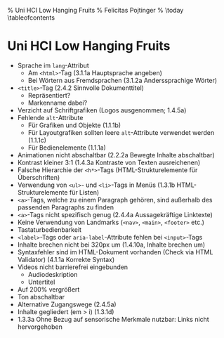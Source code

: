 % Uni HCI Low Hanging Fruits
% Felicitas Pojtinger
% \today
\tableofcontents

# Uni HCI Low Hanging Fruits

- Sprache im `lang`-Attribut
  - Am `<html>`-Tag (3.1.1a Hauptsprache angeben)
  - Bei Wörtern aus Fremdsprachen (3.1.2a Anderssprachige Wörter)
- `<title>`-Tag (2.4.2 Sinnvolle Dokumenttitel)
  - Repräsentiert?
  - Markenname dabei?
- Verzicht auf Schriftgrafiken (Logos ausgenommen; 1.4.5a)
- Fehlende `alt`-Attribute
  - Für Grafiken und Objekte (1.1.1b)
  - Für Layoutgrafiken sollten leere `alt`-Attribute verwendet werden (1.1.1c)
  - Für Bedienelemente (1.1.1a)
- Animationen nicht abschaltbar (2.2.2a Bewegte Inhalte abschaltbar)
- Kontrast kleiner 3:1 (1.4.3a Kontraste von Texten ausreichenen)
- Falsche Hierarchie der `<h*>`-Tags (HTML-Strukturelemente für Überschriften)
- Verwendung von `<ul>`- und `<li>`-Tags in Menüs (1.3.1b HTML-Strukturelemente für Listen)
- `<a>`-Tags, welche zu einem Paragraph gehören, sind außerhalb des passenden Paragraphs zu finden
- `<a>`-Tags nicht spezifisch genug (2.4.4a Aussagekräftige Linktexte)
- Keine Verwendung von Landmarks (`<nav>`, `<main>`, `<footer>` etc.)
- Tastaturbedienbarkeit
- `<label>`-Tags oder `aria-label`-Attribute fehlen bei `<input>`-Tags
- Inhalte brechen nicht bei 320px um (1.4.10a, Inhalte brechen um)
- Syntaxfehler sind im HTML-Dokument vorhanden (Check via HTML Validator) (4.1.1a Korrekte Syntax)
- Videos nicht barrierefrei eingebunden
  - Audiodeskription
  - Untertitel
- Auf 200% vergrößert
- Ton abschaltbar
- Alternative Zugangswege (2.4.5a)
- Inhalte gegliedert (em > i) (1.3.1d)
- 1.3.3a Ohne Bezug auf sensorische Merkmale nutzbar: Links nicht hervorgehoben
